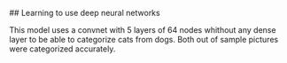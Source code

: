 ## Learning to use deep neural networks

This model uses a convnet with 5 layers of 64 nodes whithout any dense layer to be able to categorize cats from dogs. 
Both out of sample pictures were categorized accurately.
